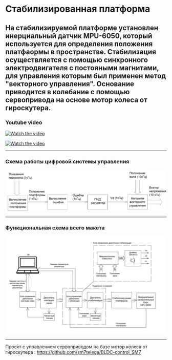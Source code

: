 # Стабилизированная платформа
## На стабилизируемой платформе установлен инерциальный датчик MPU-6050, который используется для определения положения платфаормы в пространстве. Стабилизация осуществляется с помощью синхронного электродвигателя с постояными магнитами, для управления которым был применен метод "векторного управления". Основание приводится в колебание с помощью сервопривода на основе мотор колеса от гироскутера.
### Youtube video ###

[![Watch the video](https://img.youtube.com/vi/-Q5NkLSsyHE/0.jpg)](https://www.youtube.com/watch?v=-Q5NkLSsyHE)


[![Watch the video](https://img.youtube.com/vi/sDWJxULtcOI/0.jpg)](https://www.youtube.com/watch?v=sDWJxULtcOI)      


_____________________________________________________________________________________________________________________________________

   ### Схема работы цифровой системы управления
![Image alt](https://github.com/ViktorAnchutin/Stabilized_platform/raw/master/pictures/схема_ЦСУ.png)      

______________________________________________________________________________________________________________________________________


   ### Функциональная схема всего макета
![Image alt](https://github.com/ViktorAnchutin/Stabilized_platform/raw/master/pictures/Функциональная_схема_стенда.JPG)

______________________________________________________________________________________________________________________________________
Проект с управлением сервоприводом на базе мотор колеса от гироскутера : https://github.com/sm7telega/BLDC-control_SM7

  
